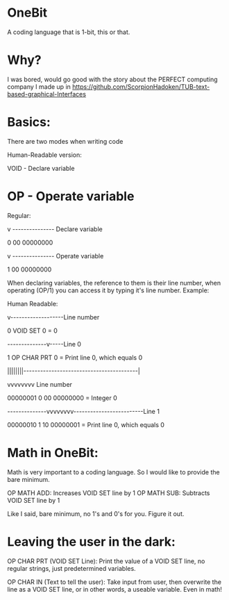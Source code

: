 # OneBit
 A coding language that is 1-bit, this or that.

# Why?
I was bored, would go good with the story about the PERFECT computing company I made up in
https://github.com/ScorpionHadoken/TUB-text-based-graphical-Interfaces 

# Basics:
There are two modes when writing code

Human-Readable version:

VOID - Declare variable

OP - Operate variable
===============================================================================

Regular:

v --------------- Declare variable

0 00 00000000

v --------------- Operate variable

1 00 00000000


When declaring variables, the reference to them is their line number, when operating (OP/1)
you can access it by typing it's line number. Example:

Human Readable:

v-------------------Line number

0 VOID SET 0 = 0

--------------v-----Line 0

1 OP CHAR PRT 0 = Print line 0, which equals 0


||||||||-----------------------------------------|

vvvvvvvv                                     Line number

00000001 0 00 00000000 = Integer 0

--------------vvvvvvvv-------------------------Line 1

00000010 1 10 00000001 = Print line 0, which equals 0


# Math in OneBit:

Math is very important to a coding language. So I would like to provide the bare minimum.

OP MATH ADD: Increases VOID SET line by 1
OP MATH SUB: Subtracts VOID SET line by 1

Like I said, bare minimum, no 1's and 0's for you. Figure it out.

# Leaving the user in the dark:

OP CHAR PRT (VOID SET Line): Print the value of a VOID SET line, no regular strings, just predetermined variables.

OP CHAR IN (Text to tell the user): Take input from user, then overwrite the line as a VOID SET line, or in other words, a useable variable. Even in math! 
